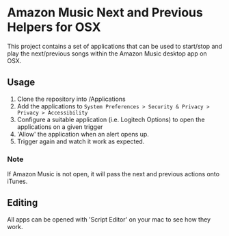 # Amazon Music Next and Previous Helpers for OSX
This project contains a set of applications that can be used to start/stop and play the next/previous songs within the Amazon Music desktop app on OSX.

## Usage
1. Clone the repository into /Applications
1. Add the applications to `System Preferences > Security & Privacy > Privacy > Accessibility`
1. Configure a suitable application (i.e. Logitech Options) to open the applications on a given trigger
1. 'Allow' the application when an alert opens up.
1. Trigger again and watch it work as expected.

### Note
If Amazon Music is not open, it will pass the next and previous actions onto iTunes.

## Editing
All apps can be opened with 'Script Editor' on your mac to see how they work.
